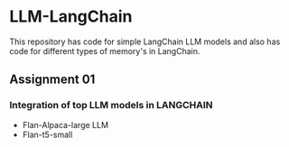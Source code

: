 # LLM-LangChain
This repository has code for simple LangChain LLM models and also has code for different types of memory's in LangChain.

## Assignment 01
### Integration of top LLM models in LANGCHAIN

- Flan-Alpaca-large LLM
- Flan-t5-small
